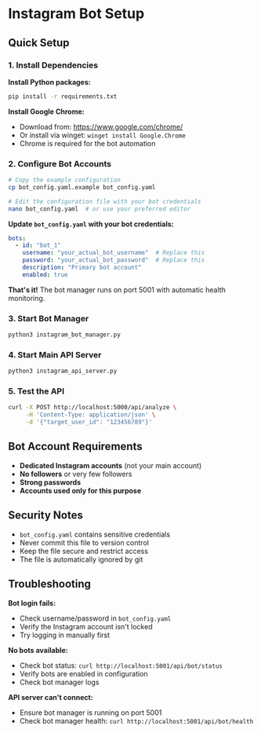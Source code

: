# Instagram Bot Setup

## Quick Setup

### 1. Install Dependencies

**Install Python packages:**
```bash
pip install -r requirements.txt
```

**Install Google Chrome:**
- Download from: https://www.google.com/chrome/
- Or install via winget: `winget install Google.Chrome`
- Chrome is required for the bot automation

### 2. Configure Bot Accounts
```bash
# Copy the example configuration
cp bot_config.yaml.example bot_config.yaml

# Edit the configuration file with your bot credentials
nano bot_config.yaml  # or use your preferred editor
```

**Update `bot_config.yaml` with your bot credentials:**
```yaml
bots:
  - id: "bot_1"
    username: "your_actual_bot_username"  # Replace this
    password: "your_actual_bot_password"  # Replace this
    description: "Primary bot account"
    enabled: true
```

**That's it!** The bot manager runs on port 5001 with automatic health monitoring.

### 3. Start Bot Manager
```bash
python3 instagram_bot_manager.py
```

### 4. Start Main API Server
```bash
python3 instagram_api_server.py
```

### 5. Test the API
```bash
curl -X POST http://localhost:5000/api/analyze \
     -H 'Content-Type: application/json' \
     -d '{"target_user_id": "123456789"}'
```

## Bot Account Requirements

- **Dedicated Instagram accounts** (not your main account)
- **No followers** or very few followers
- **Strong passwords**
- **Accounts used only for this purpose**

## Security Notes

- `bot_config.yaml` contains sensitive credentials
- Never commit this file to version control
- Keep the file secure and restrict access
- The file is automatically ignored by git

## Troubleshooting

**Bot login fails:**
- Check username/password in `bot_config.yaml`
- Verify the Instagram account isn't locked
- Try logging in manually first

**No bots available:**
- Check bot status: `curl http://localhost:5001/api/bot/status`
- Verify bots are enabled in configuration
- Check bot manager logs

**API server can't connect:**
- Ensure bot manager is running on port 5001
- Check bot manager health: `curl http://localhost:5001/api/bot/health`
